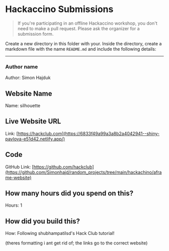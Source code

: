# Hackaccino Submissions

> If you're participating in an offline Hackaccino workshop, you don't need to make a pull request. Please ask the organizer for a submission form.

Create a new directory in this folder with your. Inside the directory, create a markdown file with the name `README.md` and include the following details:

---

### Author name

Author: Simon Hajduk
<!-- A name or nickname that you want to appear as the author of the website -->

## Website Name

Name: silhouette

## Live Website URL

Link: [https://hackclub.com](https://6833f49a99a3a8b2a4042941--shiny-pavlova-e51d42.netlify.app/)

## Code

GitHub Link: [https://github.com/hackclub](https://github.com/Simonhajd/random_projects/tree/main/hackachino/aframe-website)

## How many hours did you spend on this?

Hours: 1

## How did you build this?

How: Following shubhampatilsd's Hack Club tutorial!

(theres formatting i ant get rid of; the links go to the correct website)
